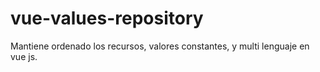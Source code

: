 # vue-values-repository
Mantiene ordenado los recursos, valores constantes, y multi lenguaje en vue js.
